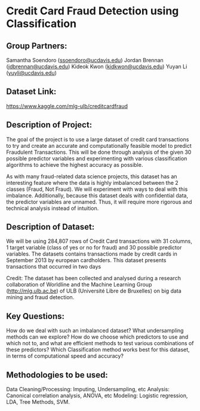 # Credit Card Fraud Detection using Classification

## Group Partners:
Samantha Soendoro (ssoendoro@ucdavis.edu)
Jordan Brennan (jdbrennan@ucdavis.edu)
Kideok Kwon (kidkwon@ucdavis.edu)
Yuyan Li (yuyli@ucdavis.edu)

## Dataset Link: 
https://www.kaggle.com/mlg-ulb/creditcardfraud

## Description of Project:
The goal of the project is to use a large dataset of credit card transactions to try and create an accurate and computationally feasible model to predict Fraudulent Transactions. This will be done through analysis of the given 30 possible predictor variables and experimenting with various classification algorithms to achieve the highest accuracy as possible. 

As with many fraud-related data science projects, this dataset has an interesting feature where the data is highly imbalanced between the 2 classes (Fraud, Not Fraud). We will experiment with ways to deal with this imbalance. Additionally, because this dataset deals with confidential data, the predictor variables are unnamed. Thus, it will require more rigorous and technical analysis instead of intuition.

## Description of Dataset:
We will be using 284,807 rows of Credit Card transactions with 31 columns, 1 target variable (class of yes or no for fraud) and 30 possible predictor variables. The datasets contains transactions made by credit cards in September 2013 by european cardholders. This dataset presents transactions that occurred in two days

Credit: The dataset has been collected and analysed during a research collaboration of Worldline and the Machine Learning Group (http://mlg.ulb.ac.be) of ULB (Université Libre de Bruxelles) on big data mining and fraud detection.

## Key Questions:
How do we deal with such an imbalanced dataset? What undersampling methods can we explore?
How do we choose which predictors to use and which not to, and what are efficient methods to test various combinations of these predictors?
Which Classification method works best for this dataset, in terms of computational speed and accuracy?

## Methodologies to be used:
Data Cleaning/Processing: Imputing, Undersampling, etc
Analysis: Canonical correlation analysis, ANOVA, etc
Modeling: Logistic regression, LDA, Tree Methods, SVM.

